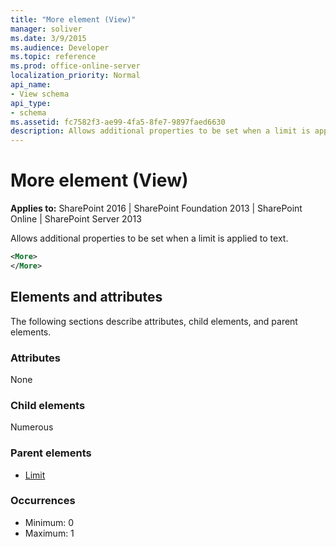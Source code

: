 ```yaml
---
title: "More element (View)"
manager: soliver
ms.date: 3/9/2015
ms.audience: Developer
ms.topic: reference
ms.prod: office-online-server
localization_priority: Normal
api_name:
- View schema
api_type:
- schema
ms.assetid: fc7582f3-ae99-4fa5-8fe7-9897faed6630
description: Allows additional properties to be set when a limit is applied to text.
---
```


# More element (View)

**Applies to:** SharePoint 2016 | SharePoint Foundation 2013 | SharePoint Online | SharePoint Server 2013
  
Allows additional properties to be set when a limit is applied to text.
  
```XML
<More>
</More>
```

## Elements and attributes

The following sections describe attributes, child elements, and parent elements.

### Attributes

None
   
### Child elements

Numerous 
   
### Parent elements

- [Limit](limit-element-view.md)
   
### Occurrences

- Minimum: 0
- Maximum: 1  

<br/> 
   

